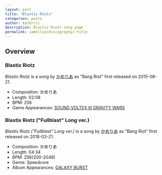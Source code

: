 ```yaml
---
layout: post
title: "Blastix Riotz"
categories: posts
author: KatGrrrl
description: Blastix Riotz song page
permalink: camellia/discography/:title
---
```


## Overview

### Blastix Riotz

*Blastix Riotz* is a song by [かめりあ](/camellia) as "Bang Riot" first released on 2015-08-21.

* Composition: かめりあ
* Length: 02:08
* BPM: 256
* Game Appearances: [SOUND VOLTEX III GRAVITY WARS](https://remywiki.com/AC_SDVX_III)

### Blastix Riotz ("Fullblast" Long ver.)

*Blastix Riotz ("Fullblast" Long ver.)* is a song by [かめりあ](/camellia) as "Bang Riot" first released on 2018-03-21.

* Composition: かめりあ
* Length: 04:34
* BPM: 256(200-2048)
* Genre: Speedcore
* Album Appearances: [GALAXY BURST](<{% link postsInclude/_posts/camellia/albums/GALAXY-BURST/2023-12-21-GALAXY-BURST.md %}>)
